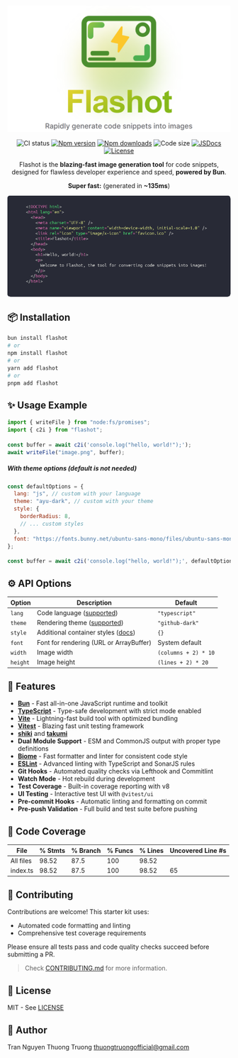 <div align="center">

<picture>
    <source media="(prefers-color-scheme: dark)" srcset="./public/readme/dark.png">
    <img alt="Line banner" src="./public/readme/light.png">
</picture>

![CI status](https://img.shields.io/github/actions/workflow/status/thuongtruong109/flashot/ci.yml?branch=main&label=ci&logo=github&style=flat&colorA=080f12&colorB=1fa669)
[![Npm version](https://img.shields.io/npm/v/flashot?style=flat&label=version&colorA=080f12&colorB=1fa669&logo=npm)](https://npmjs.com/package/flashot)
[![Npm downloads](https://img.shields.io/npm/dm/flashot?style=flat&colorA=080f12&colorB=1fa669)](https://npmjs.com/package/flashot)
![Code size](https://img.shields.io/github/languages/code-size/thuongtruong109/flashot?style=flat&colorA=080f12&colorB=1fa669)
[![JSDocs](https://img.shields.io/badge/jsdocs-reference-080f12?style=flat&colorA=080f12&colorB=1fa669)](https://www.jsdocs.io/package/vite-unbundled)
[![License](https://img.shields.io/github/license/thuongtruong109/flashot.svg?style=flat&colorA=080f12&colorB=1fa669)](https://github.com/antfu/vite-unbundled/blob/main/LICENSE)

Flashot is the **blazing-fast image generation tool** for code snippets, designed for flawless developer experience and speed, **powered by Bun**.

</div>

<div align="center">

**Super fast:** (generated in **~135ms**)

  <img src="./test/.snapshot/demo.png" alt="Example output" />
</div>

## 📦 Installation

```bash
bun install flashot
# or
npm install flashot
# or
yarn add flashot
# or
pnpm add flashot
```

## ✨ Usage Example

```js
import { writeFile } from "node:fs/promises";
import { c2i } from "flashot";

const buffer = await c2i('console.log("hello, world!");');
await writeFile("image.png", buffer);
```

##### With theme options (default is not needed)

```js
const defaultOptions = {
  lang: "js", // custom with your language
  theme: "ayu-dark", // custom with your theme
  style: {
    borderRadius: 8,
    // ... custom styles
  },
  font: "https://fonts.bunny.net/ubuntu-sans-mono/files/ubuntu-sans-mono-latin-400-normal.woff2", // custom font
};

const buffer = await c2i('console.log("hello, world!");', defaultOptions);
```

## ⚙️ API Options

| Option   | Description                                                                              | Default              |
| -------- | ---------------------------------------------------------------------------------------- | -------------------- |
| `lang`   | Code language ([supported](https://shiki.style/languages))                               | `"typescript"`       |
| `theme`  | Rendering theme ([supported](https://shiki.style/themes))                                | `"github-dark"`      |
| `style`  | Additional container styles ([docs](https://takumi.kane.tw/docs/deep-dives/stylesheets)) | `{}`                 |
| `font`   | Font for rendering (URL or ArrayBuffer)                                                  | System default       |
| `width`  | Image width                                                                              | `(columns + 2) * 10` |
| `height` | Image height                                                                             | `(lines + 2) * 20`   |

## 🚀 Features

- **[Bun](https://bun.sh)** - Fast all-in-one JavaScript runtime and toolkit
- **[TypeScript](https://www.typescriptlang.org/)** - Type-safe development with strict mode enabled
- **[Vite](https://vitejs.dev/)** - Lightning-fast build tool with optimized bundling
- **[Vitest](https://vitest.dev/)** - Blazing fast unit testing framework
- **[shiki](https://github.com/shikijs/shiki)** and **[takumi](https://github.com/kane50613/takumi)**
- **Dual Module Support** - ESM and CommonJS output with proper type definitions
- **[Biome](https://biomejs.dev/)** - Fast formatter and linter for consistent code style
- **[ESLint](https://eslint.org/)** - Advanced linting with TypeScript and SonarJS rules
- **Git Hooks** - Automated quality checks via Lefthook and Commitlint
- **Watch Mode** - Hot rebuild during development
- **Test Coverage** - Built-in coverage reporting with v8
- **UI Testing** - Interactive test UI with `@vitest/ui`
- **Pre-commit Hooks** - Automatic linting and formatting on commit
- **Pre-push Validation** - Full build and test suite before pushing

## 🧪 Code Coverage

| File      | % Stmts | % Branch | % Funcs | % Lines | Uncovered Line #s |
| --------- | ------- | -------- | ------- | ------- | ----------------- |
| All files | 98.52   | 87.5     | 100     | 98.52   |
| index.ts  | 98.52   | 87.5     | 100     | 98.52   | 65                |

## 🤝 Contributing

Contributions are welcome! This starter kit uses:

- Automated code formatting and linting
- Comprehensive test coverage requirements

Please ensure all tests pass and code quality checks succeed before submitting a PR.

> Check [CONTRIBUTING.md](./.github/CONTRIBUTING.md) for more information.

## 📄 License

MIT - See [LICENSE](./LICENSE)

## 👤 Author

Tran Nguyen Thuong Truong
<thuongtruongofficial@gmail.com>

<!-- https://github.com/bunup/bunup -->
<!-- https://github.com/pedro199288/bun-library-starter -->
